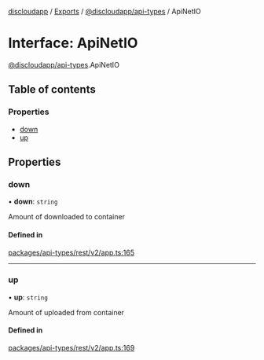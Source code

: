 [discloudapp](../README.md) / [Exports](../modules.md) / [@discloudapp/api-types](../modules/discloudapp_api_types.md) / ApiNetIO

# Interface: ApiNetIO

[@discloudapp/api-types](../modules/discloudapp_api_types.md).ApiNetIO

## Table of contents

### Properties

- [down](discloudapp_api_types.ApiNetIO.md#down)
- [up](discloudapp_api_types.ApiNetIO.md#up)

## Properties

### down

• **down**: `string`

Amount of downloaded to container

#### Defined in

[packages/api-types/rest/v2/app.ts:165](https://github.com/discloud/discloud.app/blob/d2f41b0/packages/api-types/rest/v2/app.ts#L165)

___

### up

• **up**: `string`

Amount of uploaded from container

#### Defined in

[packages/api-types/rest/v2/app.ts:169](https://github.com/discloud/discloud.app/blob/d2f41b0/packages/api-types/rest/v2/app.ts#L169)
